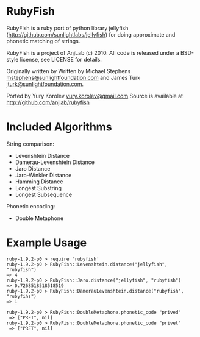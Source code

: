
RubyFish
=========

RubyFish is a ruby port of python library jellyfish (http://github.com/sunlightlabs/jellyfish) for doing approximate and phonetic matching of strings.

RubyFish is a project of AnjLab (c) 2010.
All code is released under a BSD-style license, see LICENSE for details.

Originally written by
Written by Michael Stephens <mstephens@sunlightfoundation.com> and James Turk
<jturk@sunlightfoundation.com>.

Ported by Yury Korolev <yury.korolev@gmail.com>
Source is available at http://github.com/anjlab/rubyfish

Included Algorithms
===================

String comparison:

  * Levenshtein Distance
  * Damerau-Levenshtein Distance
  * Jaro Distance
  * Jaro-Winkler Distance
  * Hamming Distance
  * Longest Substring
  * Longest Subsequence

Phonetic encoding:  
  
  * Double Metaphone

Example Usage
=============

    ruby-1.9.2-p0 > require 'rubyfish'
    ruby-1.9.2-p0 > RubyFish::Levenshtein.distance("jellyfish", "rubyfish")
    => 4
    ruby-1.9.2-p0 > RubyFish::Jaro.distance("jellyfish", "rubyfish")
    => 0.7268518518518519
    ruby-1.9.2-p0 > RubyFish::DamerauLevenshtein.distance("rubyfish", "rubyfihs")
    => 1
    
    ruby-1.9.2-p0 > RubyFish::DoubleMetaphone.phonetic_code "prived"
     => ["PRFT", nil] 
    ruby-1.9.2-p0 > RubyFish::DoubleMetaphone.phonetic_code "privet"
     => ["PRFT", nil]